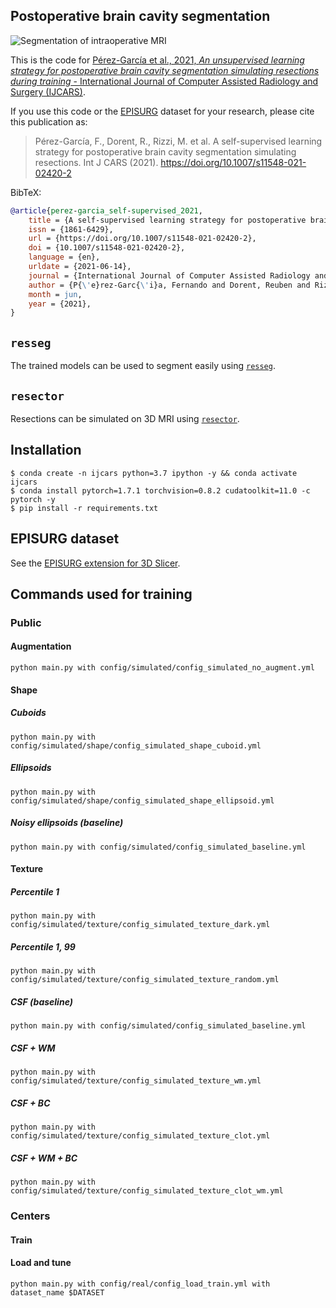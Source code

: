 ## Postoperative brain cavity segmentation

![Segmentation of intraoperative
MRI](https://media.springernature.com/full/springer-static/image/art%3A10.1007%2Fs11548-021-02420-2/MediaObjects/11548_2021_2420_Fig6_HTML.jpg)

This is the code for [Pérez-García et al., 2021, *An unsupervised learning strategy for postoperative
brain cavity segmentation simulating resections
during training* - International Journal of Computer Assisted Radiology and
Surgery (IJCARS)](https://doi.org/10.1007/s11548-021-02420-2).

If you use this code or the [EPISURG](https://github.com/fepegar/SlicerEPISURG)
dataset for your research, please cite this publication as:

> Pérez-García, F., Dorent, R., Rizzi, M. et al. A self-supervised learning strategy for postoperative brain cavity segmentation simulating resections. Int J CARS (2021). https://doi.org/10.1007/s11548-021-02420-2

BibTeX:

```bibtex
@article{perez-garcia_self-supervised_2021,
	title = {A self-supervised learning strategy for postoperative brain cavity segmentation simulating resections},
	issn = {1861-6429},
	url = {https://doi.org/10.1007/s11548-021-02420-2},
	doi = {10.1007/s11548-021-02420-2},
	language = {en},
	urldate = {2021-06-14},
	journal = {International Journal of Computer Assisted Radiology and Surgery},
	author = {P{\'e}rez-Garc{\'i}a, Fernando and Dorent, Reuben and Rizzi, Michele and Cardinale, Francesco and Frazzini, Valerio and Navarro, Vincent and Essert, Caroline and Ollivier, Ir{\`e}ne and Vercauteren, Tom and Sparks, Rachel and Duncan, John S. and Ourselin, S{\'e}bastien},
	month = jun,
	year = {2021},
}
```

## `resseg`

The trained models can be used to segment easily using [`resseg`](https://github.com/fepegar/resseg).

## `resector`

Resections can be simulated on 3D MRI using [`resector`](https://github.com/fepegar/resector).

## Installation

```shell
$ conda create -n ijcars python=3.7 ipython -y && conda activate ijcars
$ conda install pytorch=1.7.1 torchvision=0.8.2 cudatoolkit=11.0 -c pytorch -y
$ pip install -r requirements.txt
```

## EPISURG dataset

See the [EPISURG extension for 3D Slicer](https://github.com/fepegar/SlicerEPISURG).

## Commands used for training

### Public

#### Augmentation

```
python main.py with config/simulated/config_simulated_no_augment.yml
```

#### Shape

##### Cuboids

```
python main.py with config/simulated/shape/config_simulated_shape_cuboid.yml
```

##### Ellipsoids

```
python main.py with config/simulated/shape/config_simulated_shape_ellipsoid.yml
```

##### Noisy ellipsoids (baseline)

```
python main.py with config/simulated/config_simulated_baseline.yml
```

#### Texture

##### Percentile 1

```
python main.py with config/simulated/texture/config_simulated_texture_dark.yml
```

##### Percentile 1, 99

```
python main.py with config/simulated/texture/config_simulated_texture_random.yml
```

##### CSF (baseline)

```
python main.py with config/simulated/config_simulated_baseline.yml
```

##### CSF + WM

```
python main.py with config/simulated/texture/config_simulated_texture_wm.yml
```

##### CSF + BC

```
python main.py with config/simulated/texture/config_simulated_texture_clot.yml
```

##### CSF + WM + BC

```
python main.py with config/simulated/texture/config_simulated_texture_clot_wm.yml
```

### Centers

#### Train

#### Load and tune

```
python main.py with config/real/config_load_train.yml with dataset_name $DATASET
```
